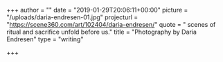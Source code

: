 +++
author = ""
date = "2019-01-29T20:06:11+00:00"
picture = "/uploads/daria-endresen-01.jpg"
projecturl = "https://scene360.com/art/102404/daria-endresen/"
quote = " scenes of ritual and sacrifice unfold before us."
title = "Photography by Daria Endresen"
type = "writing"

+++

